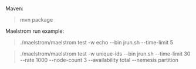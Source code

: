 Maven:
> mvn package

Maelstrom run example:
> ./maelstrom/maelstrom test -w echo --bin jrun.sh --time-limit 5

> ./maelstrom/maelstrom test -w unique-ids --bin jrun.sh --time-limit 30 --rate 1000 --node-count 3 --availability total --nemesis partition